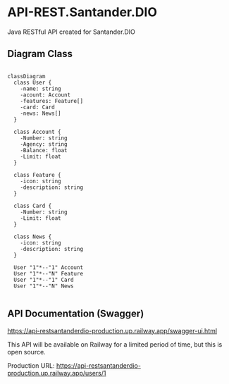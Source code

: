 # API-REST.Santander.DIO
Java RESTful API created for Santander.DIO

## Diagram Class

```mermaid

classDiagram
  class User {
    -name: string
    -acount: Account
    -features: Feature[]
    -card: Card
    -news: News[]
  }

  class Account {
    -Number: string
    -Agency: string
    -Balance: float
    -Limit: float
  }

  class Feature {
    -icon: string
    -description: string
  }

  class Card {
    -Number: string
    -Limit: float
  }

  class News {
    -icon: string
    -description: string
  }

  User "1"*--"1" Account
  User "1"*--"N" Feature 
  User "1"*--"1" Card 
  User "1"*--"N" News 


```


## API Documentation  (Swagger)
https://api-restsantanderdio-production.up.railway.app/swagger-ui.html

This API will be available on Railway for a limited period of time, but this is open source.

Production URL: https://api-restsantanderdio-production.up.railway.app/users/1
